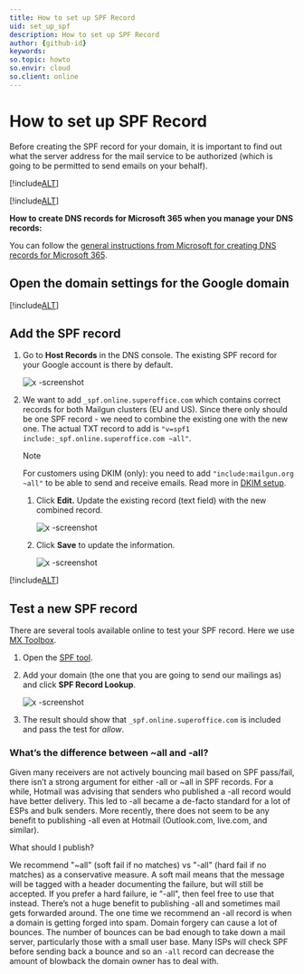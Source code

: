 ```yaml
---
title: How to set up SPF Record
uid: set_up_spf
description: How to set up SPF Record
author: {github-id}
keywords:
so.topic: howto
so.envir: cloud
so.client: online
---
```


# How to set up SPF Record

Before creating the SPF record for your domain, it is important to find out what the server address for the mail service to be authorized (which is going to be permitted to send emails on your behalf).

[!include[ALT](../includes/envir-google.md)]

[!include[ALT](../includes/hosted-by-enom.md)]

**How to create DNS records for Microsoft 365 when you manage your DNS records:**

You can follow the [general instructions from Microsoft for creating DNS records for Microsoft 365][2].

## Open the domain settings for the Google domain

[!include[ALT](../includes/open-google-domain-settings.md)]

## Add the SPF record

1. Go to **Host Records** in the DNS console. The existing SPF record for your Google account is there by default.

    ![x -screenshot][img1]

2. We want to add `_spf.online.superoffice.com` which contains correct records for both Mailgun clusters (EU and US). Since there only should be one SPF record - we need to combine the existing one with the new one. The actual TXT record to add is `"v=spf1 include:_spf.online.superoffice.com ~all"`.

    > [!NOTE]
    > For customers using DKIM (only): you need to add `"include:mailgun.org ~all"` to be able to send and receive emails. Read more in [DKIM setup][4].

    1. Click **Edit.** Update the existing record (text field) with the new combined record.

         ![x -screenshot][img2]

    2. Click **Save** to update the information.

        ![x -screenshot][img3]

[!include[ALT](../includes/note-dns-propagation-time.md)]

## Test a new SPF record

There are several tools available online to test your SPF record. Here we use [MX Toolbox][1].

1. Open the [SPF tool][3].

2. Add your domain (the one that you are going to send our mailings as) and click **SPF Record Lookup**.

    ![x -screenshot][img5]

3. The result should show that `_spf.online.superoffice.com` is included and pass the test for *allow*.

### What’s the difference between ~all and -all?

Given many receivers are not actively bouncing mail based on SPF pass/fail, there isn’t a strong argument for either -all or ~all in SPF records. For a while, Hotmail was advising that senders who published a -all record would have better delivery. This led to -all became a de-facto standard for a lot of ESPs and bulk senders. More recently, there does not seem to be any benefit to publishing -all even at Hotmail (Outlook.com, live.com, and similar).

What should I publish?

We recommend "~all" (soft fail if no matches) vs "-all" (hard fail if no matches) as a conservative measure. A soft mail means that the message will be tagged with a header documenting the failure, but will still be accepted. If you prefer a hard failure, ie "-all", then feel free to use that instead. There’s not a huge benefit to publishing -all and sometimes mail gets forwarded around. The one time we recommend an -all record is when a domain is getting forged into spam. Domain forgery can cause a lot of bounces. The number of bounces can be bad enough to take down a mail server, particularly those with a small user base. Many ISPs will check SPF before sending back a bounce and so an `-all` record can decrease the amount of blowback the domain owner has to deal with.

<!-- Referenced links -->
[1]: https://mxtoolbox.com/
[2]: https://support.office.com/en-us/article/general-instructions-for-creating-dns-records-for-office-365-e21a9a4a-7b14-42cb-b39b-03aee92da95f
[3]: https://mxtoolbox.com/spf.aspx
[4]: ../dkim/set-up.md

<!-- Referenced images -->
[img1]: media/image.png
[img2]: media/2a906f41-12d9-450b-b38f-9c6b62ed18ec.png
[img3]: media/8e28749e-be90-498f-ad22-584bff9d37b5.png
[img4]: media/image.png
[img5]: media/image7mle8.png
